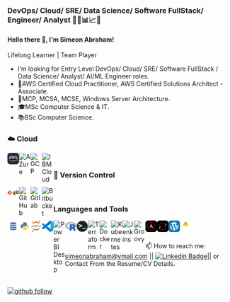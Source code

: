 <h3 align='left'> DevOps/ Cloud/ SRE/ Data Science/ Software FullStack/ Engineer/ Analyst 👨‍💻📊📈🚀</h3>
<!DOCTYPE html>
<html lang="en">
<head>
</head>
<body>
    <div class="container">
        <h4>Hello there <span class="emoji">👋</span>, I'm Simeon Abraham!</h4>
        <p class="list-item">Lifelong Learner | Team Player</p>
        <ul>
            <li class="list-item">I’m looking for Entry Level DevOps/ Cloud/ SRE/ Software FullStack / Data Science/ Analyst/ AI/ML Engineer roles.</li>
            <li class="list-item">📜AWS Certified Cloud Practitioner, AWS Certified Solutions Architect - Associate.</li>
            <li class="list-item">📜MCP, MCSA, MCSE, Windows Server Architecture.</li>
            <li class="list-item">🎓MSc Computer Science & IT.</li>
            <li class="list-item">📚BSc Computer Science.</li>
        </ul>


### ☁️ Cloud

<img align="left" alt="AWS" width="26px" src="https://github.com/tandpfun/skill-icons/blob/65dea6c4eaca7da319e552c09f4cf5a9a8dab2c8/icons/AWS-Dark.svg" />
<img align="left" alt="AZure" width="26px" src="https://user-images.githubusercontent.com/25181517/183911544-95ad6ba7-09bf-4040-ac44-0adafedb9616.png" />
<img align="left" alt="GCP" width="26px" src="https://user-images.githubusercontent.com/25181517/183911547-990692bc-8411-4878-99a0-43506cdb69cf.png" />
<img align="left" alt="IBM Cloud" width="26px" src="https://user-images.githubusercontent.com/25181517/183911551-5e9953db-e713-4130-9f17-e2fd25ec9767.png" />

<br />

### 🧰 Version Control

<img align="left" alt="Git" width="26px" src="https://raw.githubusercontent.com/github/explore/80688e429a7d4ef2fca1e82350fe8e3517d3494d/topics/git/git.png" />
<img align="left" alt="GitHub" width="26px" src="https://user-images.githubusercontent.com/25181517/192108374-8da61ba1-99ec-41d7-80b8-fb2f7c0a4948.png" />
<img align="left" alt="Gitlab" width="26px" src="https://user-images.githubusercontent.com/25181517/192108376-c675d39b-90f6-4073-bde6-5a9291644657.png" />
<img align="left" alt="Bitbucket" width="26px" src="https://user-images.githubusercontent.com/25181517/192108375-268c35e6-ab26-44b2-88bf-e3121a4e5083.png" />

<br />

### Languages and Tools

<img align="left" alt="SQL" width="26px" src="https://raw.githubusercontent.com/github/explore/80688e429a7d4ef2fca1e82350fe8e3517d3494d/topics/sql/sql.png" />
<img align="left" alt="Python" width="26px" src="https://raw.githubusercontent.com/github/explore/80688e429a7d4ef2fca1e82350fe8e3517d3494d/topics/python/python.png" />
<img align="left" alt="JupyterNotebook" width="26px" src="https://raw.githubusercontent.com/github/explore/80688e429a7d4ef2fca1e82350fe8e3517d3494d/topics/jupyter-notebook/jupyter-notebook.png" />
<img align="left" alt="Visual Studio Code" width="26px" src="https://raw.githubusercontent.com/github/explore/80688e429a7d4ef2fca1e82350fe8e3517d3494d/topics/visual-studio-code/visual-studio-code.png" />
<img align="left" alt="Power BI Desktop" width="26px" src="https://github.com/microsoft/PowerBI-Icons/blob/2bf1c982fb24528eee1559a96a25eb534c175cfd/PNG/Desktop.png" />
<img align="left" alt="R" width="26px" src="https://raw.githubusercontent.com/github/explore/80688e429a7d4ef2fca1e82350fe8e3517d3494d/topics/r/r.png" />
<img align="left" alt="Terminal" width="26px" src="https://raw.githubusercontent.com/github/explore/80688e429a7d4ef2fca1e82350fe8e3517d3494d/topics/terminal/terminal.png" />
<img align="left" alt="Terraform" width="26px" src="https://user-images.githubusercontent.com/25181517/183345121-36788a6e-5462-424a-be67-af1ebeda79a2.png" />
<img align="left" alt="Docker" width="26px" src="https://user-images.githubusercontent.com/25181517/117207330-263ba280-adf4-11eb-9b97-0ac5b40bc3be.png" />
<img align="left" alt="Kubernetes" width="26px" src="https://user-images.githubusercontent.com/25181517/182534006-037f08b5-8e7b-4e5f-96b6-5d2a5558fa85.png" />
<img align="left" alt="Jenkins" width="26px" src="https://user-images.githubusercontent.com/25181517/179090274-733373ef-3b59-4f28-9ecb-244bea700932.png" />
<img align="left" alt="Groovy" width="26px" src="https://user-images.githubusercontent.com/25181517/183892787-bca94a0e-ffcb-4eeb-8137-e0fc4e446c25.png" />
<img align="left" alt="Ansible" width="26px" src="https://github.com/tandpfun/skill-icons/blob/65dea6c4eaca7da319e552c09f4cf5a9a8dab2c8/icons/Ansible.svg" />
<img align="left" alt="OpenShift" width="26px" src="https://github.com/tandpfun/skill-icons/blob/65dea6c4eaca7da319e552c09f4cf5a9a8dab2c8/icons/OpenShift.svg" />
<img align="left" alt="WordPress" width="26px" src="https://github.com/tandpfun/skill-icons/blob/65dea6c4eaca7da319e552c09f4cf5a9a8dab2c8/icons/Wordpress.svg" />
<img align="left" alt="Hugging-Face" width="26px" src="https://github.com/simeonabe/simeonabe/blob/7e0fb11be588d59175563311f2283db4206f817f/Secreatstuff/hficon.jpeg" />

 <br />

  </div>
</body>
</html>

 <!--h2 align='left'>Github Stats</h2>
 <!--[Kratos02 GitHub stats](https://github-readme-stats.vercel.app/api?username=kratos02&show_icons=true&theme=white)>
 <!--[![Simeonabe's GitHub stats](https://github-readme-stats.vercel.app/api?username=simeonabe)](https://github.com/simeonabe/github-readme-stats)
 <!--<p align='center'><hr/></p>-->
 <!--<img 'width='100%' src='Secreatstuff/nnetwork.gif'/>
 <img 'width='100%' src='Secreatstuff/compute.gif'/>-->
 <!--<img src='https://github-readme-stats.vercel.app/api/top-langs/?username=simeonabe&layout=compact&theme=transparent'/>-->

 <br />
 
📫 How to reach me: simeonabraham@ymail.com || [![Linkedin Badge](https://img.shields.io/badge/-simeonabraham-blue?style=flat-square&logo=Linkedin&logoColor=white&link=https://https://www.linkedin.com/in/simeon-abraham-501226b2/)](https://www.linkedin.com/in/simeon-abraham-501226b2)|| or Contact From the Resume/CV Details.

 <br />
 
[![github follow](https://img.shields.io/github/followers/simeonabe?label=Follow_on_GitHub)](https://github.com/simeonabe)

<!--
**simeonabe/simeonabe** is a ✨ _special_ ✨ repository because its `README.md` (this file) appears on your GitHub profile.

Here are some ideas to get you started:

- 🔭 I’m currently working on ...
- 🌱 I’m currently learning ...
- 👯 I’m looking to collaborate on ...
- 🤔 
- 💬 Ask me about ...
- 📫 How to reach me: ...
- 😄 Pronouns: ...
- ⚡ Fun fact: ...

      - <p class="list-item">🙂 I’m good with basics and fundamentals in cloud configurations and pipeline flows.</p>
      - <p class="list-item">🙂 I’m knowledgeable in basics and I could use some collaboration with scripting, prototype deployments.</p>
      - <p class="list-item">🌱 I’m currently good in basics of Toolchain integrations (AWS, GCP, Microsoft Azure, IBM Cloud, Oracle Cloud, Alibaba Cloud, Github, Gitlab, Jenkins, Openshift, WordPress, Confluence)
        & learning to develop further DevOps & Data Science/Analysis Methodology workflows.</p>
      - <p class="list-item"> (AI & ML, Data Science/Analysis, Visualizations, Python, SQL, R, PowerBI, Tableau, Advanced Excel).</p>
-->

